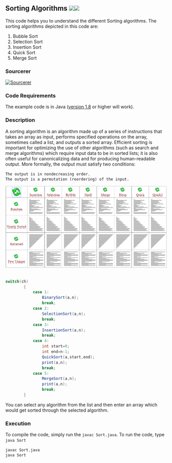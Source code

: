 ## Sorting Algorithms [![](https://img.shields.io/badge/ChandraMouli-R-orange.svg)](https://github.com/zcam007)[![](https://img.shields.io/github/license/sourcerer-io/hall-of-fame.svg?colorB=ff0000)](https://github.com/zcam007/Sorting-Visualization/blob/master/LICENSE.txt)
This code helps you to understand the different Sorting algorithms. The sorting algorithms depicted in this code are:
1) Bubble Sort
2) Selection Sort
3) Insertion Sort
4) Quick Sort
5) Merge Sort

### Sourcerer
<a href="https://sourcerer.io/zcam007"><img src="https://sourcerer.io/icons/logo-sharing.svg" height="48px" alt="Sourcerer"></a>
<a href="https://sourcerer.io/zcam007"><img src="https://img.shields.io/badge/JavaScript-154%20commits-orange.svg" alt=""></a>

### Code Requirements
The example code is in Java ([version 1.8](https://java.com/en/download/) or higher will work).

### Description
A sorting algorithm is an algorithm made up of a series of instructions that takes an array as input, performs specified operations on the array, sometimes called a list, and outputs a sorted array.
 Efficient sorting is important for optimizing the use of other algorithms (such as search and merge algorithms) which require input data to be in sorted lists; it is also often useful for canonicalizing data and for producing human-readable output. More formally, the output must satisfy two conditions:

    The output is in nondecreasing order.
    The output is a permutation (reordering) of the input.

<img src="https://github.com/zcam007/Sorting-Visualization/blob/master/sort.gif">


```java

switch(ch)
		{
			case 1:
				BinarySort(a,n);
				break;
			case 2:
				SelectionSort(a,n);
				break;
			case 3:
				InsertionSort(a,n);
				break;
			case 4:
				int start=0;
				int end=n-1;
				QuickSort(a,start,end);
				print(a,n);
				break;
			case 5:
				MergeSort(a,n);
				print(a,n);
				break;
		}
```


You can select any algorithm from the list and then enter an array which would get sorted through the selected algorithm.


### Execution
To compile the code, simply run the `javac Sort.java`.
To run the code, type `java Sort`

```
javac Sort.java
java Sort
```

